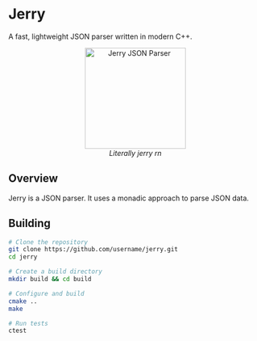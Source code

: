 # Jerry

A fast, lightweight JSON parser written in modern C++.

<p align="center">
  <img src="https://github.com/user-attachments/assets/9548e1ca-bf4f-46aa-892b-4054a36f7441" alt="Jerry JSON Parser" width="200"/>
  <br>
  <em>Literally jerry rn</em>
</p>

## Overview

Jerry is a JSON parser. It uses a monadic approach to parse JSON data.

## Building

```bash
# Clone the repository
git clone https://github.com/username/jerry.git
cd jerry

# Create a build directory
mkdir build && cd build

# Configure and build
cmake ..
make

# Run tests
ctest
```
